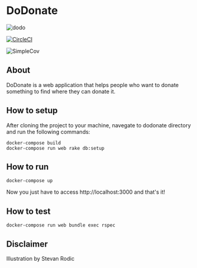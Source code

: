 # DoDonate
![dodo](https://i.imgur.com/s5o07Bv.png)

[![CircleCI](https://circleci.com/gh/doisLan/dodonate.svg?style=svg)](https://circleci.com/gh/doisLan/dodonate)

![SimpleCov](https://cdn.rawgit.com/doisLan/dodonate/master/coverage/coverage.svg)

## About
DoDonate is a web application that helps people who want to donate something to find where they can donate it.

## How to setup
After cloning the project to your machine, navegate to dodonate directory and run the following commands:

```
docker-compose build
docker-compose run web rake db:setup
```

## How to run
```
docker-compose up
```
Now you just have to access http://localhost:3000 and that's it!

## How to test
```
docker-compose run web bundle exec rspec
```

## Disclaimer
Illustration by Stevan Rodic
